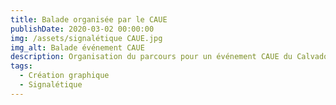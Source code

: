 ```yaml
---
title: Balade organisée par le CAUE
publishDate: 2020-03-02 00:00:00
img: /assets/signalétique CAUE.jpg
img_alt: Balade événement CAUE
description: Organisation du parcours pour un événement CAUE du Calvados.
tags:
  - Création graphique
  - Signalétique
---
```

